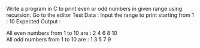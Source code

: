 Write a program in C to print even or odd numbers in given range using recursion. Go to the editor
Test Data :
Input the range to print starting from 1 : 10
Expected Output :

All even numbers from 1 to 10 are : 2  4  6  8  10                              
All odd numbers from 1 to 10 are : 1  3  5  7  9   

